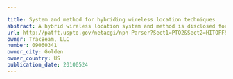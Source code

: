 ```yaml
---

title: System and method for hybriding wireless location techniques
abstract: A hybrid wireless location system and method is disclosed for locating mobile stations (MSs). Multiple wireless location techniques (FOMs) are provided for MS location. One or more FOMs can be activated in various combinations (serially or parallelly) for outputting one or more MS location estimates with signal protocols being, e.g., CDMA, TDMA, or GSM. Resulting location estimates may be for, e.g.: 911 emergency calls, tracking, navigation, people and animal location, and/or applications for confinement to and/or exclusion from geographical areas. System components may be distributed on a network (e.g., the Internet). FOMs may be based on one or more of: TOA, TDOA, AOA, signal pattern recognition/fingerprinting, statistical analysis, base station coverage, GPS signals received at the MS, and/or input from mobile stations. Location estimates are enhanced by adjusting MS estimates (and/or confidences therefor) according to: a past performance of the FOM providing such estimates, and/or MS geolocation or velocity constraints.
url: http://patft.uspto.gov/netacgi/nph-Parser?Sect1=PTO2&Sect2=HITOFF&p=1&u=%2Fnetahtml%2FPTO%2Fsearch-adv.htm&r=1&f=G&l=50&d=PALL&S1=09060341&OS=09060341&RS=09060341
owner: TracBeam, LLC
number: 09060341
owner_city: Golden
owner_country: US
publication_date: 20100524
---
```

